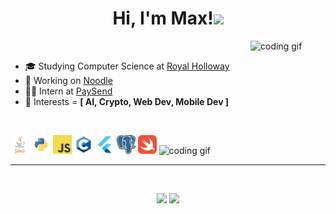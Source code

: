 <h1 align="center">Hi, I'm Max!<img src="https://media.giphy.com/media/gDipFXZvaUTbn3HfuC/giphy.gif" width="50"></h1>
&nbsp

<img align="right" src="https://media.giphy.com/media/5eLDrEaRGHegx2FeF2/giphy.gif" alt="coding gif" width="120">

- 🎓 Studying Computer Science at [Royal Holloway](https://www.royalholloway.ac.uk)
- 🔭 Working on [Noodle](https://github.com/ixahmedxi/noodle)
- 🧑‍🚀 Intern at [PaySend](https://paysend.com/)
- 🤩 Interests = **[ AI, Crypto, Web Dev, Mobile Dev ]**
<p>&nbsp;</p>

<div align="left">
  <code><img height="30" alt="python" 
  src="https://raw.githubusercontent.com/github/explore/80688e429a7d4ef2fca1e82350fe8e3517d3494d/topics/java/java.png"></code>
  <code><img height="30" alt="python" src="https://raw.githubusercontent.com/github/explore/80688e429a7d4ef2fca1e82350fe8e3517d3494d/topics/python/python.png"></code>
  <code><img height="30" alt="javascript" src="https://raw.githubusercontent.com/github/explore/80688e429a7d4ef2fca1e82350fe8e3517d3494d/topics/javascript/javascript.png"></code>
  <code><img height="30" alt="clang" src="https://raw.githubusercontent.com/github/explore/80688e429a7d4ef2fca1e82350fe8e3517d3494d/topics/c/c.png"></code>
  <code><img height="30" alt="flutter" src="https://raw.githubusercontent.com/github/explore/80688e429a7d4ef2fca1e82350fe8e3517d3494d/topics/flutter/flutter.png"></code>
  <code><img height="30" alt="swift" src="https://raw.githubusercontent.com/github/explore/80688e429a7d4ef2fca1e82350fe8e3517d3494d/topics/postgresql/postgresql.png"></code>
  <code><img height="30" alt="swift" src="https://raw.githubusercontent.com/github/explore/80688e429a7d4ef2fca1e82350fe8e3517d3494d/topics/swift/swift.png"></code>
  <img src="https://media.giphy.com/media/v9lZy0d0A1rp3qg3ff/giphy.gif" alt="coding gif" width="40">
</div>

--- 
<p>&nbsp;</p>

<p align = "center">
  <img src = "https://github-readme-stats.vercel.app/api?username=mabdulker&show_icons=true&theme=github_dark&hide_border=false" width = 400>
  <img src = "https://github-readme-streak-stats.herokuapp.com?user=mabdulker&theme=github-dark-blue&hide_border=false" width = 400>
  <!---   <img src = "https://github-readme-stats.vercel.app/api/top-langs/?username=mabdulker&theme=github_dark&layout=compact" width = 400> --->
</p>
